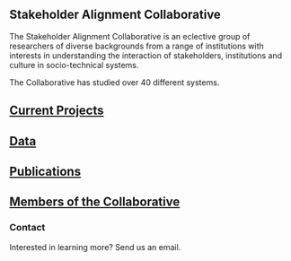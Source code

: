 ## Stakeholder Alignment Collaborative

The Stakeholder Alignment Collaborative is an eclective group of researchers of diverse backgrounds from a range of institutions with interests in understanding the interaction of stakeholders, institutions and culture in socio-technical systems.

The Collaborative has studied over 40 different systems.

## [Current Projects](https://stakeholder-alignment-collaborative.github.io/projects.html)

## [Data](https://stakeholder-alignment-collaborative.github.io/data.html)

## [Publications](https://stakeholder-alignment-collaborative.github.io/publications.html)

## [Members of the Collaborative](https://stakeholder-alignment-collaborative.github.io/members.html)

### Contact

Interested in learning more? Send us an email.
